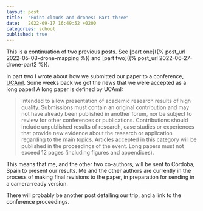 ```yaml
---
layout: post
title:  "Point clouds and drones: Part three"
date:   2022-09-17 16:49:52 +0200
categories: school
published: true
---
```



This is a continuation of two previous posts. See [part one]({% post_url 2022-05-08-drone-mapping %}) and [part two]({% post_url 2022-06-27-drone-part2 %}).

In part two I wrote about how we submitted our paper to a conference, [UCAmI](https://www.ucami.org/). Some weeks back we got the 
news that we were accepted as a long paper! A long paper is defined by UCAmI:

> Intended to allow presentation of academic research results of high quality. Submissions must contain an original contribution and may not have already been published in another forum, nor be subject to review for other conferences or publications. Contributions should include unpublished results of research, case studies or experiences that provide new evidence about the research or application regarding to the main topics. Articles accepted in this category will be published in the proceedings of the event. Long papers must not exceed 12 pages (including figures and appendices).

This means that me, and the other two co-authors, will be sent to Córdoba, Spain to present our results. Me and the other authors are currently in the process of making final revisions to the paper,
in preparation for sending in a camera-ready version. 

There will probably be another post detailing our trip, and a link to the conference proceedings.